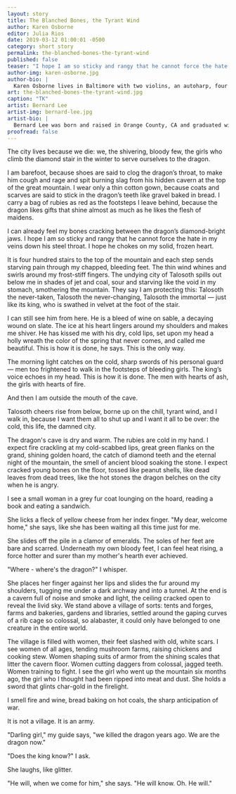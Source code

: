 ```yaml
---
layout: story
title: The Blanched Bones, the Tyrant Wind
author: Karen Osborne
editor: Julia Rios
date: 2019-03-12 01:00:01 -0500
category: short story
permalink: the-blanched-bones-the-tyrant-wind
published: false
teaser: "I hope I am so sticky and rangy that he cannot force the hate in my veins down his steel throat. I hope he chokes on my solid, frozen heart."
author-img: karen-osborne.jpg
author-bio: |
  Karen Osborne lives in Baltimore with two violins, an autoharp, four cameras, a husband and a bonkers orange cat. She’s been a reporter, a wedding videographer, a newspaper photographer, a high school English teacher, a Starfleet captain and a Scottish fiddler. Her short fiction currently appears at Escape Pod and is forthcoming in _Beneath Ceaseless Skies_. She is a graduate of Viable Paradise and the Clarion Writers’ Workshop, and while she hasn’t yet climbed the mountain herself, she keeps on staring at the skies. Karen can be found on Twitter at @karenthology and at [karenosborne.com](http://www.karenosborne.com).
art: the-blanched-bones-the-tyrant-wind.jpg
caption: "TK"
artist: Bernard Lee
artist-img: bernard-lee.jpg
artist-bio: |
  Bernard Lee was born and raised in Orange County, CA and graduated with a BFA in Illustration from Syracuse University. After working in New York City for a few years as an Art Director at Scientific American, he now resides in California again creating illustrations for the publishing, editorial and entertainment industries as well as for private collectors. Past clients include Rockstar Games, Variety, Scientific American, Macmillan, VICE and more.
proofread: false
---
```



The city lives because we die: we, the shivering, bloody few, the girls who climb the diamond stair in the winter to serve ourselves to the dragon.

I am barefoot, because shoes are said to clog the dragon’s throat, to make him cough and rage and spit burning slag from his hidden cavern at the top of the great mountain. I wear only a thin cotton gown, because coats and scarves are said to stick in the dragon’s teeth like gravel baked in bread. I carry a bag of rubies as red as the footsteps I leave behind, because the dragon likes gifts that shine almost as much as he likes the flesh of maidens.

I can already feel my bones cracking between the dragon’s diamond-bright jaws. I hope I am so sticky and rangy that he cannot force the hate in my veins down his steel throat. I hope he chokes on my solid, frozen heart.
It is four hundred stairs to the top of the mountain and each step sends starving pain through my chapped, bleeding feet. The thin wind whines and swirls around my frost-stiff fingers. The undying city of Talosoth spills out below me in shades of jet and coal, sour and starving like the void in my stomach, smothering the mountain. They say I am protecting this: Talosoth the never-taken, Talosoth the never-changing, Talosoth the immortal — just like its king, who is swathed in velvet at the foot of the stair.
I can still see him from here. He is a bleed of wine on sable, a decaying wound on slate. The ice at his heart lingers around my shoulders and makes me shiver. He has kissed me with his dry, cold lips, set upon my head a holly wreath the color of the spring that never comes, and called me beautiful. This is how it is done, he says. This is the only way.
The morning light catches on the cold, sharp swords of his personal guard — men too frightened to walk in the footsteps of bleeding girls. The king’s voice echoes in my head. This is how it is done. The men with hearts of ash, the girls with hearts of fire.
And then I am outside the mouth of the cave.
Talosoth cheers rise from below, borne up on the chill, tyrant wind, and I walk in, because I want them all to shut up and I want it all to be over: the cold, this life, the damned city.
The dragon's cave is dry and warm. The rubies are cold in my hand. I expect fire crackling at my cold-scabbed lips, great green flanks on the grand, shining golden hoard, the catch of diamond teeth and the eternal night of the mountain, the smell of ancient blood soaking the stone. I expect cracked young bones on the floor, tossed like peanut shells, like dead leaves from dead trees, like the hot stones the dragon belches on the city when he is angry.
I see a small woman in a grey fur coat lounging on the hoard, reading a book and eating a sandwich.
She licks a fleck of yellow cheese from her index finger. "My dear, welcome home," she says, like she has been waiting all this time just for me.
She slides off the pile in a clamor of emeralds. The soles of her feet are bare and scarred. Underneath my own bloody feet, I can feel heat rising, a force hotter and surer than my mother's hearth ever achieved.
"Where - where's the dragon?" I whisper.
She places her finger against her lips and slides the fur around my shoulders, tugging me under a dark archway and into a tunnel. At the end is a cavern full of noise and smoke and light, the ceiling cracked open to reveal the livid sky. We stand above a village of sorts: tents and forges, farms and bakeries, gardens and libraries, settled around the gaping curves of a rib cage so colossal, so alabaster, it could only have belonged to one creature in the entire world.
The village is filled with women, their feet slashed with old, white scars.I see women of all ages, tending mushroom farms, raising chickens and cooking stew. Women shaping suits of armor from the shining scales that litter the cavern floor. Women cutting daggers from colossal, jagged teeth. Women training to fight. I see the girl who went up the mountain six months ago, the girl who I thought had been ripped into meat and dust. She holds a sword that glints char-gold in the firelight.
I smell fire and wine, bread baking on hot coals, the sharp anticipation of war.
It is not a village. It is an army.
"Darling girl," my guide says, "we killed the dragon years ago. We are the dragon now."
"Does the king know?" I ask.
She laughs, like glitter.
"He will, when we come for him," she says. "He will know. Oh. He will."
